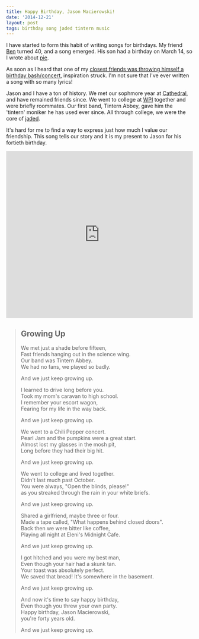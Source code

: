 ```yaml
---
title: Happy Birthday, Jason Macierowski!
date: '2014-12-21'
layout: post
tags: birthday song jaded tintern music
---
```


I have started to form this habit of writing songs for birthdays. My friend
[Ben](https://soundcloud.com/aronatkins/ben) turned 40, and a song emerged.
His son had a birthday on March 14, so I wrote about
[pie](https://soundcloud.com/aronatkins/pie).

As soon as I heard that one of my
[closest friends was throwing himself a birthday bash/concert](http://www.telegram.com/article/20141218/NEWS/312189980/0/SEARCH),
inspiration struck. I'm not sure that I've ever written a song with so many
lyrics!

Jason and I have a ton of history. We met our sophmore year at
[Cathedral](http://www.cathedralhigh.org), and have remained friends since. We
went to college at [WPI](http://wpi.edu) together and were briefly roommates.
Our first band, Tintern Abbey, gave him the 'tintern' moniker he has used ever
since. All through college, we were the core of
[jaded](http://gweep.net/~jaded).

It's hard for me to find a way to express just how much I value our
friendship. This song tells our story and it is my present to Jason for his
fortieth birthday.

<iframe width="100%" height="450" scrolling="no" frameborder="no" src="https://w.soundcloud.com/player/?url=https%3A//api.soundcloud.com/tracks/182189210%3Fsecret_token%3Ds-ekY6z&amp;auto_play=false&amp;hide_related=false&amp;show_comments=true&amp;show_user=true&amp;show_reposts=false&amp;visual=true"></iframe>

> ## Growing Up
>
> We met just a shade before fifteen,  
> Fast friends hanging out in the science wing.  
> Our band was Tintern Abbey.  
> We had no fans, we played so badly.
>
> And we just keep growing up.
>
> I learned to drive long before you.  
> Took my mom's caravan to high school.  
> I remember your escort wagon,  
> Fearing for my life in the way back.
>
> And we just keep growing up.
>
> We went to a Chili Pepper concert.  
> Pearl Jam and the pumpkins were a great start.  
> Almost lost my glasses in the mosh pit,  
> Long before they had their big hit.
>
> And we just keep growing up.
>
> We went to college and lived together.  
> Didn't last much past October.  
> You were always, "Open the blinds, please!"  
> as you streaked through the rain in your white briefs.
>
> And we just keep growing up.
>
> Shared a girlfriend, maybe three or four.  
> Made a tape called, "What happens behind closed doors".  
> Back then we were bitter like coffee,  
> Playing all night at Eleni's Midnight Cafe.
>
> And we just keep growing up.
>
> I got hitched and you were my best man,  
> Even though your hair had a skunk tan.  
> Your toast was absolutely perfect.  
> We saved that bread! It's somewhere in the basement.
>
> And we just keep growing up.
>
> And now it's time to say happy birthday,  
> Even though you threw your own party.  
> Happy birthday, Jason Macierowski,  
> you're forty years old.
>
> And we just keep growing up.
